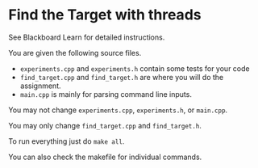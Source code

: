 # Find the Target with threads

See Blackboard Learn for detailed instructions.

You are given the following source files.

- `experiments.cpp` and `experiments.h` contain some tests for your code
- `find_target.cpp` and `find_target.h` are where you will do the assignment.
- `main.cpp` is mainly for parsing command line inputs.

You may not change `experiments.cpp`, `experiments.h`, or `main.cpp`.

You may only change `find_target.cpp` and `find_target.h`.

To run everything just do `make all`. 

You can also check the makefile for individual commands.
